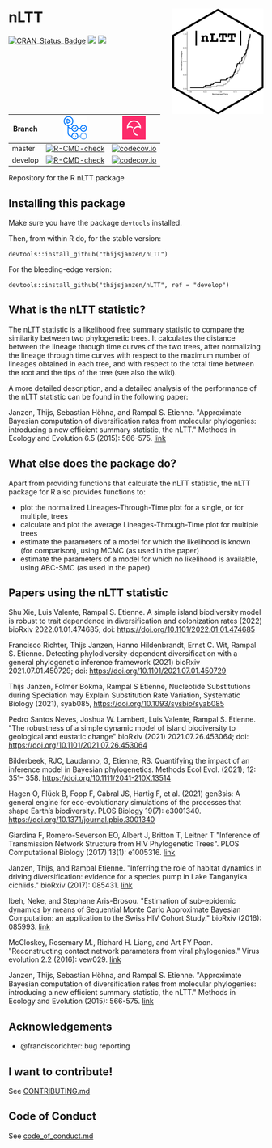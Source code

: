 # nLTT <img src="pics/nLTT_sticker.png" align="right" width="180" />

[![CRAN_Status_Badge](http://www.r-pkg.org/badges/version/nLTT)](https://cran.r-project.org/package=nLTT)
[![](http://cranlogs.r-pkg.org/badges/grand-total/nLTT)]( https://CRAN.R-project.org/package=nLTT)
[![](http://cranlogs.r-pkg.org/badges/nLTT)](https://CRAN.R-project.org/package=nLTT)

Branch|[![GitHub Actions Logo](pics/github_actions_logo.png)](https://github.com/thijsjanzen/nLTT/actions/workflows/R-CMD-check.yaml)|[![Codecov logo](pics/Codecov.png)](https://www.codecov.io)
---|---|---
master|[![R-CMD-check](https://github.com/thijsjanzen/nLTT/actions/workflows/R-CMD-check.yaml/badge.svg)](https://github.com/thijsjanzen/nLTT/actions/workflows/R-CMD-check.yaml)|[![codecov.io](https://codecov.io/github/thijsjanzen/nLTT/coverage.svg?branch=master)](https://codecov.io/github/thijsjanzen/nLTT/branch/master)
develop|[![R-CMD-check](https://github.com/thijsjanzen/nLTT/actions/workflows/R-CMD-check.yaml/badge.svg?branch=develop)](https://github.com/thijsjanzen/nLTT/actions/workflows/R-CMD-check.yaml)|[![codecov.io](https://codecov.io/github/thijsjanzen/nLTT/coverage.svg?branch=develop)](https://codecov.io/github/thijsjanzen/nLTT/branch/develop)

Repository for the R nLTT package

## Installing this package

Make sure you have the package `devtools` installed.

Then, from within R do, for the stable version:

```
devtools::install_github("thijsjanzen/nLTT")
```

For the bleeding-edge version:

```
devtools::install_github("thijsjanzen/nLTT", ref = "develop")
```

## What is the nLTT statistic?
The nLTT statistic is a likelihood free summary statistic to compare the similarity between two phylogenetic trees.  It calculates the distance between the lineage through time curves of the two trees, after normalizing the lineage through time curves with respect to the maximum number of lineages obtained in each tree, and with respect to the total time between the root and the tips of the tree (see also the wiki).

A more detailed description, and a detailed analysis of the performance of the nLTT statistic can be found in the following paper:

Janzen, Thijs, Sebastian Höhna, and Rampal S. Etienne. "Approximate Bayesian computation of diversification rates from molecular phylogenies: introducing a new efficient summary statistic, the nLTT." Methods in Ecology and Evolution 6.5 (2015): 566-575. [link](http://onlinelibrary.wiley.com/doi/10.1111/2041-210X.12350/full)

## What else does the package do?
Apart from providing functions that calculate the nLTT statistic, the nLTT package for R also provides functions to:
- plot the normalized Lineages-Through-Time plot for a single, or for multiple, trees
- calculate and plot the average Lineages-Through-Time plot for multiple trees
- estimate the parameters of a model for which the likelihood is known (for comparison), using MCMC (as used in the paper)
- estimate the parameters of a model for which no likelihood is available, using ABC-SMC (as used in the paper)

## Papers using the nLTT statistic

Shu Xie, Luis Valente, Rampal S. Etienne. A simple island biodiversity model is robust to trait dependence in diversification and colonization rates (2022) bioRxiv 2022.01.01.474685; doi: https://doi.org/10.1101/2022.01.01.474685


Francisco Richter, Thijs Janzen, Hanno Hildenbrandt, Ernst C. Wit, Rampal S. Etienne. Detecting phylodiversity-dependent diversification with a general phylogenetic inference framework (2021) bioRxiv 2021.07.01.450729; doi: https://doi.org/10.1101/2021.07.01.450729

Thijs Janzen, Folmer Bokma, Rampal S Etienne, Nucleotide Substitutions during Speciation may Explain Substitution Rate Variation, Systematic Biology (2021), syab085, https://doi.org/10.1093/sysbio/syab085

Pedro Santos Neves, Joshua W. Lambert, Luis Valente, Rampal S. Etienne. "The robustness of a simple dynamic model of island biodiversity to geological and eustatic change"
bioRxiv  (2021) 2021.07.26.453064; doi: https://doi.org/10.1101/2021.07.26.453064

Bilderbeek, RJC, Laudanno, G, Etienne, RS. Quantifying the impact of an inference model in Bayesian phylogenetics. Methods Ecol Evol. (2021); 12: 351– 358. https://doi.org/10.1111/2041-210X.13514

Hagen O, Flück B, Fopp F, Cabral JS, Hartig F, et al. (2021) gen3sis: A general engine for eco-evolutionary simulations of the processes that shape Earth’s biodiversity. PLOS Biology 19(7): e3001340. https://doi.org/10.1371/journal.pbio.3001340

Giardina F, Romero-Severson EO, Albert J, Britton T, Leitner T  "Inference of Transmission Network Structure from HIV Phylogenetic Trees". PLOS Computational Biology (2017) 13(1): e1005316. [link](https://doi.org/10.1371/journal.pcbi.1005316)

Janzen, Thijs, and Rampal Etienne. "Inferring the role of habitat dynamics in driving diversification: evidence for a species pump in Lake Tanganyika cichlids." bioRxiv (2017): 085431. [link](https://www.biorxiv.org/content/early/2017/06/07/085431)

Ibeh, Neke, and Stephane Aris-Brosou. "Estimation of sub-epidemic dynamics by means of Sequential Monte Carlo Approximate Bayesian Computation: an application to the Swiss HIV Cohort Study." bioRxiv (2016): 085993. [link](http://biorxiv.org/content/early/2016/11/07/085993)

McCloskey, Rosemary M., Richard H. Liang, and Art FY Poon. "Reconstructing contact network parameters from viral phylogenies." Virus evolution 2.2 (2016): vew029. [link](http://ve.oxfordjournals.org/content/2/2/vew029.abstract)

Janzen, Thijs, Sebastian Höhna, and Rampal S. Etienne. "Approximate Bayesian computation of diversification rates from molecular phylogenies: introducing a new efficient summary statistic, the nLTT." Methods in Ecology and Evolution (2015): 566-575. [link](http://onlinelibrary.wiley.com/doi/10.1111/2041-210X.12350/full)

## Acknowledgements

 * @franciscorichter: bug reporting

## I want to contribute!

See [CONTRIBUTING.md](CONTRIBUTING.md)

## Code of Conduct

See [code_of_conduct.md](code_of_conduct.md)
